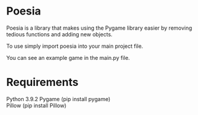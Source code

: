 # Poesia
Poesia is a library that makes using the Pygame library easier by removing tedious functions and adding new objects.

To use simply import poesia into your main project file. 

You can see an example game in the main.py file.


# Requirements
Python 3.9.2
Pygame (pip install pygame)  
Pillow (pip install Pillow)


